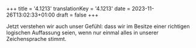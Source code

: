 +++
title = '4.1213'
translationKey = '4.1213'
date = 2023-11-26T13:02:33+01:00
draft = false
+++

Jetzt verstehen wir auch unser Gefühl: dass wir im Besitze einer richtigen logischen Auffassung seien, wenn nur einmal alles in unserer Zeichensprache stimmt.

